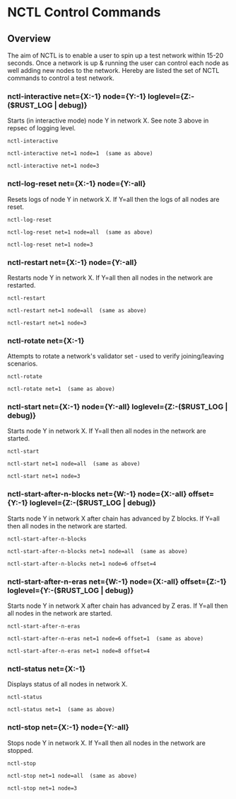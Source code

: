 # NCTL Control Commands

## Overview

The aim of NCTL is to enable a user to spin up a test network within 15-20 seconds.  Once a network is up & running the user can control each node as well adding new nodes to the network.  Hereby are listed the set of NCTL commands to control a test network.

### nctl-interactive net={X:-1} node={Y:-1} loglevel={Z:-($RUST_LOG | debug)}

Starts (in interactive mode) node Y in network X.  See note 3 above in repsec of logging level.

```
nctl-interactive

nctl-interactive net=1 node=1  (same as above)

nctl-interactive net=1 node=3
```

### nctl-log-reset net={X:-1} node={Y:-all}

Resets logs of node Y in network X.  If Y=all then the logs of all nodes are reset.

```
nctl-log-reset

nctl-log-reset net=1 node=all  (same as above)

nctl-log-reset net=1 node=3
```

### nctl-restart net={X:-1} node={Y:-all}

Restarts node Y in network X.  If Y=all then all nodes in the network are restarted.

```
nctl-restart

nctl-restart net=1 node=all  (same as above)

nctl-restart net=1 node=3
```

### nctl-rotate net={X:-1}

Attempts to rotate a network's validator set - used to verify joining/leaving scenarios.

```
nctl-rotate

nctl-rotate net=1  (same as above)
```

### nctl-start net={X:-1} node={Y:-all} loglevel={Z:-($RUST_LOG | debug)}

Starts node Y in network X.  If Y=all then all nodes in the network are started.  

```
nctl-start

nctl-start net=1 node=all  (same as above)

nctl-start net=1 node=3
```

### nctl-start-after-n-blocks net={W:-1} node={X:-all} offset={Y:-1} loglevel={Z:-($RUST_LOG | debug)}

Starts node Y in network X after chain has advanced by Z blocks.  If Y=all then all nodes in the network are started.  

```
nctl-start-after-n-blocks

nctl-start-after-n-blocks net=1 node=all  (same as above)

nctl-start-after-n-blocks net=1 node=6 offset=4
```

### nctl-start-after-n-eras net={W:-1} node={X:-all} offset={Z:-1} loglevel={Y:-($RUST_LOG | debug)}

Starts node Y in network X after chain has advanced by Z eras.  If Y=all then all nodes in the network are started.  

```
nctl-start-after-n-eras

nctl-start-after-n-eras net=1 node=6 offset=1  (same as above)

nctl-start-after-n-eras net=1 node=8 offset=4
```

### nctl-status net={X:-1}

Displays status of all nodes in network X.

```
nctl-status

nctl-status net=1  (same as above)
```

### nctl-stop net={X:-1} node={Y:-all}

Stops node Y in network X.  If Y=all then all nodes in the network are stopped.

```
nctl-stop

nctl-stop net=1 node=all  (same as above)

nctl-stop net=1 node=3
```
